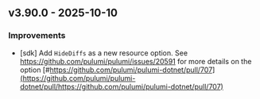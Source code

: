## v3.90.0 - 2025-10-10

### Improvements

- [sdk] Add `HideDiffs` as a new resource option. See https://github.com/pulumi/pulumi/issues/20591 for more details on the option [#https://github.com/pulumi/pulumi-dotnet/pull/707](https://github.com/pulumi/pulumi-dotnet/pull/https://github.com/pulumi/pulumi-dotnet/pull/707)

